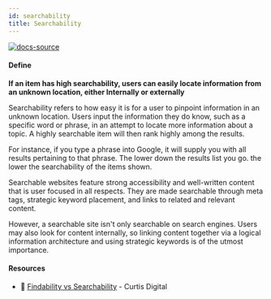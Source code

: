 ```yaml
---
id: searchability
title: Searchability
---
```


[![docs-source](https://img.shields.io/badge/SRC-UX%20Companion-blue)](https://play.google.com/store/apps/details?id=com.cyberduck.uxcompanion)

#### Define

**If an item has high searchability, users can easily locate information from an unknown location, either Internally or externally**

Searchability refers to how easy it is for a user to pinpoint information in an unknown location. Users input the information they do know, such as a specific word or phrase, in an attempt to locate more information about a topic. A highly searchable item will then rank highly among the results.

For instance, if you type a phrase into Google, it will supply you with all results pertaining to that phrase. The lower down the results list you go. the lower the searchability of the items shown.

Searchable websites feature strong accessibility and well-written content that is user focused in all respects. They are made searchable through meta tags, strategic keyword placement, and links to related and relevant content.

However, a searchable site isn't only searchable on search engines. Users may also look for content internally, so linking content together via a logical information architecture and using strategic keywords is of the utmost importance.

#### Resources

* 📃 [Findability vs Searchability](https://curtisdigital.com/findability-vs-searchability-whats-the-difference-and-why-should-you-care/) - Curtis Digital
